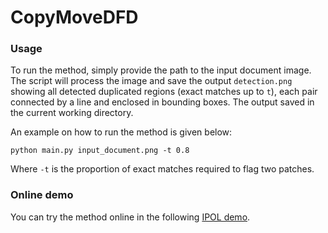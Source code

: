 # CopyMoveDFD


### Usage

To run the method, simply provide the path to the input document image. The script will process the image and save the output `detection.png` showing all detected duplicated regions (exact matches up to `t`), each pair connected by a line and enclosed in bounding boxes. The output saved in the current working directory.


An example on how to run the method is given below:
```
python main.py input_document.png -t 0.8
```
Where `-t` is the proportion of exact matches required to flag two patches.

### Online demo

You can try the method online in the following <a href="https://ipolcore.ipol.im/demo/clientApp/demo.html?id=77777000547">IPOL demo</a>.
